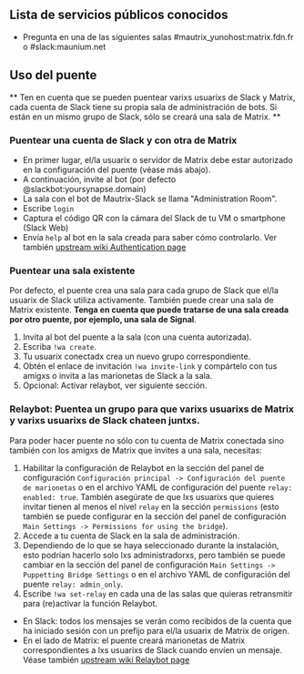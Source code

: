 ## Lista de servicios públicos conocidos
* Pregunta en una de las siguientes salas #mautrix_yunohost:matrix.fdn.fr o #slack:maunium.net

## Uso del puente
** Ten en cuenta que se pueden puentear varixs usuarixs de Slack y Matrix, cada cuenta de Slack tiene su propia sala de administración de bots. Si están en un mismo grupo de Slack, sólo se creará una sala de Matrix. **

### Puentear una cuenta de Slack y con otra de Matrix
* En primer lugar, el/la usuarix o servidor de Matrix debe estar autorizado en la configuración del puente (véase más abajo).
* A continuación, invite al bot (por defecto @slackbot:yoursynapse.domain)
* La sala con el bot de Mautrix-Slack se llama "Administration Room".
* Escribe `login`
* Captura el código QR con la cámara del Slack de tu VM o smartphone (Slack Web)
* Envía `help` al bot en la sala creada para saber cómo controlarlo.
  Ver también [upstream wiki Authentication page](https://docs.mau.fi/bridges/go/slack/authentication.html)

### Puentear una sala existente
Por defecto, el puente crea una sala para cada grupo de Slack que el/la usuarix de Slack utiliza activamente.
También puede crear una sala de Matrix existente. **Tenga en cuenta que puede tratarse de una sala creada por otro puente, por ejemplo, una sala de Signal**.
1. Invita al bot del puente a la sala (con una cuenta autorizada).
2. Escriba `!wa create`.
3. Tu usuarix conectadx crea un nuevo grupo correspondiente.
4. Obtén el enlace de invitación `!wa invite-link` y compártelo con tus amigxs o invita a las marionetas de Slack a la sala.
5. Opcional: Activar relaybot, ver siguiente sección.

### Relaybot: Puentea un grupo para que varixs usuarixs de Matrix y varixs usuarixs de Slack chateen juntxs.
Para poder hacer puente no sólo con tu cuenta de Matrix conectada sino también con los amigxs de Matrix que invites a una sala, necesitas:
1. Habilitar la configuración de Relaybot en la sección del panel de configuración `Configuración principal -> Configuración del puente de marionetas` o en el archivo YAML de configuración del puente `relay: enabled: true`. También asegúrate de que lxs usuarixs que quieres invitar tienen al menos el nivel `relay` en la sección `permissions` (esto también se puede configurar en la sección del panel de configuración `Main Settings -> Permissions for using the bridge`).
2. Accede a tu cuenta de Slack en la sala de administración.
3. Dependiendo de lo que se haya seleccionado durante la instalación, esto podrían hacerlo solo lxs administradorxs, pero también se puede cambiar en la sección del panel de configuración `Main Settings -> Puppetting Bridge Settings` o en el archivo YAML de configuración del puente `relay: admin_only`.
4. Escribe `!wa set-relay` en cada una de las salas que quieras retransmitir para (re)activar la función Relaybot.

* En Slack: todos los mensajes se verán como recibidos de la cuenta que ha iniciado sesión con un prefijo para el/la usuarix de Matrix de origen.
* En el lado de Matrix: el puente creará marionetas de Matrix correspondientes a lxs usuarixs de Slack cuando envíen un mensaje.
  Véase también [upstream wiki Relaybot page](https://docs.mau.fi/bridges/general/relay-mode.html)